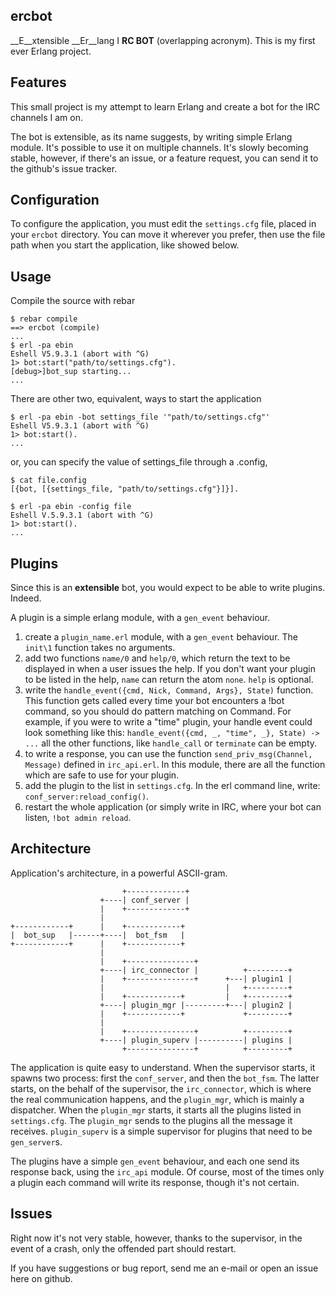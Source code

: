 ercbot
--------------------

__E__xtensible __Er__lang I __RC BOT__ (overlapping acronym).
This is my first ever Erlang project.

Features
--------------------
This small project is my attempt to learn Erlang and create a bot for
the IRC channels I am on.

The bot is extensible, as its name suggests, by writing simple Erlang
module. It's possible to use it on multiple channels. 
It's slowly becoming stable, however, if there's an issue, or a
feature request, you can send it to the github's issue tracker.

Configuration
--------------------

To configure the application, you must edit the `settings.cfg` file,
placed in your `ercbot` directory. You can move it wherever you
prefer, then use the file path when you start the application, like
showed below.

Usage
--------------------
Compile the source with rebar 

    $ rebar compile
    ==> ercbot (compile)
    ...
    $ erl -pa ebin
    Eshell V5.9.3.1 (abort with ^G)
    1> bot:start("path/to/settings.cfg").
    [debug>]bot_sup starting...
    ...

There are other two, equivalent, ways to start the application

    $ erl -pa ebin -bot settings_file '"path/to/settings.cfg"'
    Eshell V5.9.3.1 (abort with ^G)
    1> bot:start().
    ...

or, you can specify the value of settings_file through a .config,
    
    $ cat file.config
    [{bot, [{settings_file, "path/to/settings.cfg"}]}].
    
    $ erl -pa ebin -config file
    Eshell V.5.9.3.1 (abort with ^G)
    1> bot:start().
    ...


Plugins
--------------------
Since this is an __extensible__ bot, you would expect to be able to
write plugins. Indeed.

A plugin is a simple erlang module, with a `gen_event` behaviour.

1. create a `plugin_name.erl` module, with a `gen_event` behaviour.
The `init\1` function takes no arguments.
2. add two functions `name/0` and `help/0`, which return
the text to be displayed in when a user issues the help. If you don't
want your plugin to be listed in the help, `name` can return the atom
`none`. `help` is optional.
3. write the `handle_event({cmd, Nick, Command, Args}, State)`
function. This function gets called every time your bot encounters a
!bot command, so you should do pattern matching on Command. For
example, if you were to write a "time" plugin, your handle event could
look something like this:
`handle_event({cmd, _, "time", _}, State) -> ...`
all the other functions, like `handle_call` or `terminate` can be empty.
4. to write a response, you can use the function
`send_priv_msg(Channel, Message)` defined in `irc_api.erl`. In this module,
there are all the function which are safe to use for your plugin.
5. add the plugin to the list in `settings.cfg`. In the erl command
line, write: `conf_server:reload_config()`.
6. restart the whole application (or simply write in IRC, where your
bot can listen, `!bot admin reload`.

Architecture
--------------------

Application's architecture, in a powerful ASCII-gram.


                             +-------------+
                        +----| conf_server |
                        |    +-------------+
                        |
    +------------+      |    +------------+
    |  bot_sup   |------+----|  bot_fsm   |
    +------------+      |    +------------+
                        |
                        |    +---------------+
                        +----| irc_connector |          +---------+
                        |    +---------------+      +---| plugin1 |
                        |                           |   +---------+
                        |    +------------+         |   +---------+
                        +----| plugin_mgr |---------+---| plugin2 |
                        |    +------------+             +---------+
                        |
                        |    +---------------+          +---------+
                        +----| plugin_superv |----------| plugins |
                             +---------------+          +---------+ 
                                                        
The application is quite easy to understand. When the supervisor
starts, it spawns two process: first the `conf_server`, and then the
`bot_fsm`. The latter starts, on the behalf of the supervisor, the
`irc_connector`, which is where the real communication happens, and
the `plugin_mgr`, which is mainly a dispatcher.
When the `plugin_mgr` starts, it starts all the plugins listed in
`settings.cfg`. The `plugin_mgr` sends to the plugins all the message
it receives.
`plugin_superv` is a simple supervisor for plugins that need to be 
`gen_server`s.

The plugins have a simple `gen_event` behaviour, and each one send its
response back, using the `irc_api` module. Of course, most of the
times only a plugin each command will write its response, though it's
not certain.
                                                        
Issues
--------------------

Right now it's not very stable, however, thanks to the supervisor, in
the event of a crash, only the offended part should restart.

If you have suggestions or bug report, send me an e-mail or open an
issue here on github.

